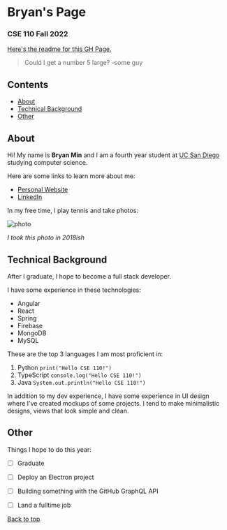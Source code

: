 # Bryan's Page
### CSE 110 Fall 2022
[Here's the readme for this GH Page.](/README.md)

> Could I get a number 5 large? -some guy

## Contents
- [About](https://github.com/bdhmin/CSE110/edit/main/index.md#about)
- [Technical Background](https://github.com/bdhmin/CSE110/edit/main/index.md#technical-background)
- [Other](https://github.com/bdhmin/CSE110/edit/main/index.md#other)

## About
Hi! My name is **Bryan Min** and I am a fourth year student at [UC San Diego](https://ucsd.edu/) studying 
computer science.

Here are some links to learn more about me:
- [Personal Website](https://bryanmin.me/)
- [LinkedIn](https://www.linkedin.com/in/bryanmin/)

In my free time, I play tennis and take photos:

![photo](https://avatars.githubusercontent.com/u/43192371?v=4)

*I took this photo in 2018ish*

## Technical Background

After I graduate, I hope to become a full stack developer.

I have some experience in these technologies:
- Angular
- React
- Spring
- Firebase
- MongoDB
- MySQL

These are the top 3 languages I am most proficient in:
1. Python `print("Hello CSE 110!")`
2. TypeScript `console.log("Hello CSE 110!")`
3. Java `System.out.println("Hello CSE 110!")`

In addition to my dev experience, I have some experience in UI design where I've created mockups of some projects. I tend to make minimalistic designs, views that look simple and clean.

## Other

Things I hope to do this year:
- [ ] Graduate
- [ ] Deploy an Electron project
- [ ] Building something with the GitHub GraphQL API
- [ ] Land a fulltime job


[Back to top](https://github.com/bdhmin/CSE110/blob/main/index.md#bryans-page)
